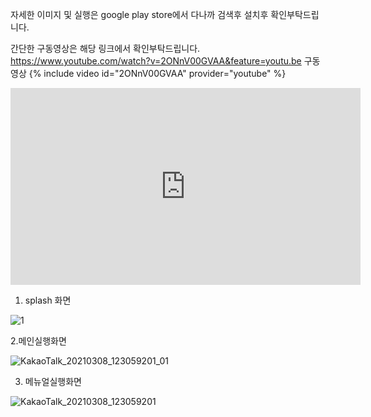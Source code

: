 자세한 이미지 및 실행은
google play store에서 다나까 검색후 설치후 확인부탁드립니다.

간단한 구동영상은 해당 링크에서 확인부탁드립니다. 
https://www.youtube.com/watch?v=2ONnV00GVAA&feature=youtu.be
구동영상 
{% include video id="2ONnV00GVAA" provider="youtube" %}
<iframe width="560" height="315" src="https://www.youtube.com/watch?v=2ONnV00GVAA&feature=youtu.be" frameborder="0" allowfullscreen></iframe>



1. splash 화면 


![1](https://user-images.githubusercontent.com/78811229/110271191-dd8d8600-800a-11eb-8147-24ade1a36fcb.jpg)



2.메인실행화면 




![KakaoTalk_20210308_123059201_01](https://user-images.githubusercontent.com/78811229/110271200-debeb300-800a-11eb-8406-cfd879b43024.jpg)



3. 메뉴얼실행화면 


![KakaoTalk_20210308_123059201](https://user-images.githubusercontent.com/78811229/110271208-dfefe000-800a-11eb-9216-96ce1ef4c6f7.jpg)
